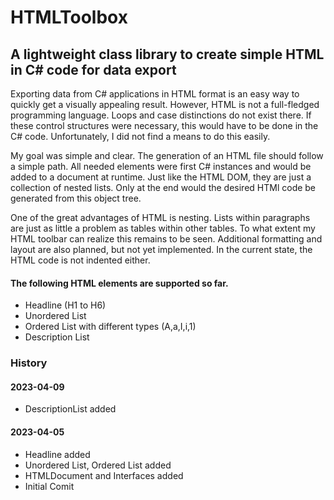 ﻿# HTMLToolbox
## A lightweight class library to create simple HTML in C# code for data export

Exporting data from C# applications in HTML format is an easy way to quickly get a visually appealing result. However, HTML is not a full-fledged programming language. Loops and case distinctions do not exist there. If these control structures were necessary, this would have to be done in the C# code. Unfortunately, I did not find a means to do this easily. 

My goal was simple and clear. The generation of an HTML file should follow a simple path. All needed elements were first C# instances and would be added to a document at runtime. Just like the HTML DOM, they are just a collection of nested lists. Only at the end would the desired HTMl code be generated from this object tree.

One of the great advantages of HTML is nesting. Lists within paragraphs are just as little a problem as tables within other tables. To what extent my HTML toolbar can realize this remains to be seen. Additional formatting and layout are also planned, but not yet implemented. In the current state, the HTML code is not indented either.

#### The following HTML elements are supported so far.
- Headline (H1 to H6)
- Unordered List
- Ordered List with different types (A,a,I,i,1)
- Description List

### History
#### 2023-04-09
- DescriptionList added

#### 2023-04-05
- Headline added
- Unordered List, Ordered List added
- HTMLDocument and Interfaces added
- Initial Comit